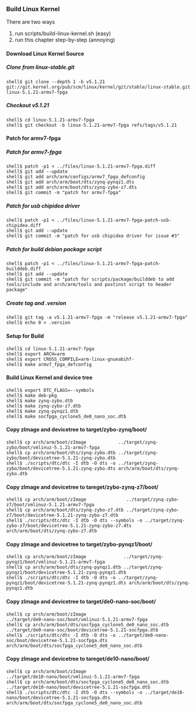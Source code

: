 ### Build Linux Kernel

There are two ways

1. run scripts/build-linux-kernel.sh (easy)
2. run this chapter step-by-step (annoying)

#### Download Linux Kernel Source

##### Clone from linux-stable.git

```console
shell$ git clone --depth 1 -b v5.1.21 git://git.kernel.org/pub/scm/linux/kernel/git/stable/linux-stable.git linux-5.1.21-armv7-fpga
```

##### Checkout v5.1.21

```console
shell$ cd linux-5.1.21-armv7-fpga
shell$ git checkout -b linux-5.1.21-armv7-fpga refs/tags/v5.1.21
```

#### Patch for armv7-fpga

##### Patch for armv7-fpga

```console
shell$ patch -p1 < ../files/linux-5.1.21-armv7-fpga.diff
shell$ git add --update
shell$ git add arch/arm/configs/armv7_fpga_defconfig
shell$ git add arch/arm/boot/dts/zynq-pynqz1.dts
shell$ git add arch/arm/boot/dts/zynq-zybo-z7.dts
shell$ git commit -m "patch for armv7-fpga"
```

##### Patch for usb chipidea driver

```console
shell$ patch -p1 < ../files/linux-5.1.21-armv7-fpga-patch-usb-chipidea.diff
shell$ git add --update
shell$ git commit -m "patch for usb chipidea driver for issue #3"
```

##### Patch for build debian package script

```console
shell$ patch -p1 < ../files/linux-5.1.21-armv7-fpga-patch-builddeb.diff
shell$ git add --update
shell$ git commit -m "patch for scripts/package/builddeb to add tools/include and arch/arm/tools and postinst script to header package"
```

##### Create tag and .version

```console
shell$ git tag -a v5.1.21-armv7-fpga -m "release v5.1.21-armv7-fpga"
shell$ echo 0 > .version
```

#### Setup for Build 

````console
shell$ cd linux-5.1.21-armv7-fpga
shell$ export ARCH=arm
shell$ export CROSS_COMPILE=arm-linux-gnueabihf-
shell$ make armv7_fpga_defconfig
````

#### Build Linux Kernel and device tree

````console
shell$ export DTC_FLAGS=--symbols
shell$ make deb-pkg
shell$ make zynq-zybo.dtb
shell$ make zynq-zybo-z7.dtb
shell$ make zynq-pynqz1.dtb
shell$ make socfpga_cyclone5_de0_nano_soc.dtb
````

#### Copy zImage and devicetree to target/zybo-zynq/boot/

```console
shell$ cp arch/arm/boot/zImage            ../target/zynq-zybo/boot/vmlinuz-5.1.21-armv7-fpga
shell$ cp arch/arm/boot/dts/zynq-zybo.dtb ../target/zynq-zybo/boot/devicetree-5.1.21-zynq-zybo.dtb
shell$ ./scripts/dtc/dtc -I dtb -O dts -o ../target/zynq-zybo/boot/devicetree-5.1.21-zynq-zybo.dts arch/arm/boot/dts/zynq-zybo.dtb
```

#### Copy zImage and devicetree to tareget/zybo-zynq-z7/boot/

```console
shell$ cp arch/arm/boot/zImage               ../target/zynq-zybo-z7/boot/vmlinuz-5.1.21-armv7-fpga
shell$ cp arch/arm/boot/dts/zynq-zybo-z7.dtb ../target/zynq-zybo-z7/boot/devicetree-5.1.21-zynq-zybo-z7.dtb
shell$ ./scripts/dtc/dtc -I dtb -O dts --symbols -o ../target/zynq-zybo-z7/boot/devicetree-5.1.21-zynq-zybo-z7.dts arch/arm/boot/dts/zynq-zybo-z7.dtb
```


#### Copy zImage and devicetree to target/zybo-pynqz1/boot/

```console
shell$ cp arch/arm/boot/zImage              ../target/zynq-pynqz1/boot/vmlinuz-5.1.21-armv7-fpga
shell$ cp arch/arm/boot/dts/zynq-pynqz1.dtb ../target/zynq-pynqz1/boot/devicetree-5.1.21-zynq-pynqz1.dtb
shell$ ./scripts/dtc/dtc -I dtb -O dts -o ../target/zynq-pynqz1/boot/devicetree-5.1.21-zynq-pynqz1.dts arch/arm/boot/dts/zynq-pynqz1.dtb
```

#### Copy zImage and devicetree to target/de0-nano-soc/boot/

```console
shell$ cp arch/arm/boot/zImage                                ../target/de0-nano-soc/boot/vmlinuz-5.1.21-armv7-fpga
shell$ cp arch/arm/boot/dts/socfpga_cyclone5_de0_nano_soc.dtb ../target/de0-nano-soc/boot/devicetree-5.1.21-socfpga.dtb
shell$ ./scripts/dtc/dtc -I dtb -O dts -o ../target/de0-nano-soc/boot/devicetree-5.1.21-socfpga.dts arch/arm/boot/dts/socfpga_cyclone5_de0_nano_soc.dtb
```

#### Copy zImage and devicetree to tareget/de10-nano/boot/

```console
shell$ cp arch/arm/boot/zImage                                ../target/de10-nano/boot/vmlinuz-5.1.21-armv7-fpga
shell$ cp arch/arm/boot/dts/socfpga_cyclone5_de0_nano_soc.dtb ../target/de10-nano/boot/devicetree-5.1.21-socfpga.dtb
shell$ ./scripts/dtc/dtc -I dtb -O dts --symbols -o ../target/de10-nano/boot/devicetree-5.1.21-socfpga.dts arch/arm/boot/dts/socfpga_cyclone5_de0_nano_soc.dtb
```



